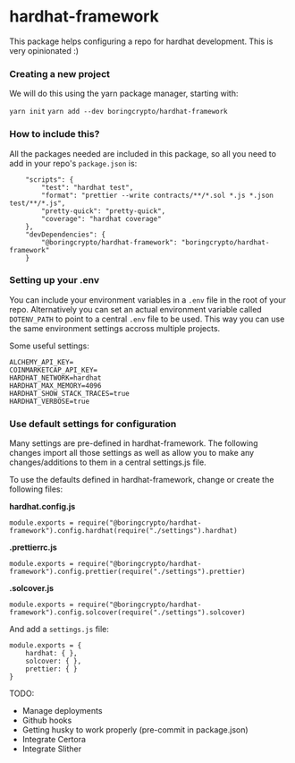 # hardhat-framework
 
This package helps configuring a repo for hardhat development. This is very opinionated :)

### Creating a new project
We will do this using the yarn package manager, starting with:

`yarn init`
`yarn add --dev boringcrypto/hardhat-framework`

### How to include this?
All the packages needed are included in this package, so all you need to add in your repo's `package.json` is:

```
    "scripts": {
        "test": "hardhat test",
        "format": "prettier --write contracts/**/*.sol *.js *.json test/**/*.js",
        "pretty-quick": "pretty-quick",
        "coverage": "hardhat coverage"
    },
    "devDependencies": {
        "@boringcrypto/hardhat-framework": "boringcrypto/hardhat-framework"
    }
```

### Setting up your .env
You can include your environment variables in a `.env` file in the root of your repo. Alternatively you can set an actual environment variable called `DOTENV_PATH` to point to a central `.env` file to be used. This way you can use the same environment settings accross multiple projects.

Some useful settings:
```
ALCHEMY_API_KEY=
COINMARKETCAP_API_KEY=
HARDHAT_NETWORK=hardhat
HARDHAT_MAX_MEMORY=4096
HARDHAT_SHOW_STACK_TRACES=true
HARDHAT_VERBOSE=true
```

### Use default settings for configuration
Many settings are pre-defined in hardhat-framework. The following changes import all those settings as well as allow you to make any changes/additions to them in a central settings.js file.

To use the defaults defined in hardhat-framework, change or create the following files:

**hardhat.config.js**
```
module.exports = require("@boringcrypto/hardhat-framework").config.hardhat(require("./settings").hardhat)
```

**.prettierrc.js**
```
module.exports = require("@boringcrypto/hardhat-framework").config.prettier(require("./settings").prettier)
```

**.solcover.js**
```
module.exports = require("@boringcrypto/hardhat-framework").config.solcover(require("./settings").solcover)
```

And add a `settings.js` file:
```
module.exports = {
    hardhat: { },
    solcover: { },
    prettier: { }
}
```

TODO:

- Manage deployments
- Github hooks
- Getting husky to work properly (pre-commit in package.json)
- Integrate Certora
- Integrate Slither